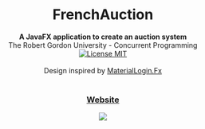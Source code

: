 <h1 align="center">FrenchAuction</h1>

<div align="center">
  <strong>A JavaFX application to create an auction system</strong>
</div>
<div align="center">
  The Robert Gordon University - Concurrent Programming
</div>

<div align="center">
  <a href="https://opensource.org/licenses/MIT">
    <img src="https://img.shields.io/badge/license-MIT-blue.svg" alt="License MIT" />
  </a>
</div>

<br />

<div align="center">
  Design inspired by <a href="https://github.com/Amine-Smahi/MaterialLogin.Fx">MaterialLogin.Fx</a>
</div>

<br />



<div align="center">
  <h3>
    <a href="https://hugoextrat.com">
      Website
    </a>
  </h3>
</div>

<div align="center">
  <img src="https://hugoextrat.com/images/serverimage.png"/>
</div>
